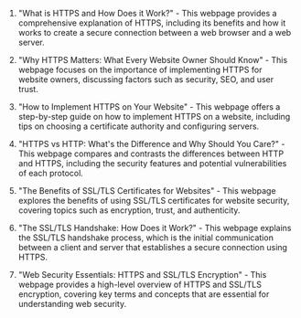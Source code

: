 

1. "What is HTTPS and How Does it Work?" - This webpage provides a comprehensive explanation of HTTPS, including its benefits and how it works to create a secure connection between a web browser and a web server.

2. "Why HTTPS Matters: What Every Website Owner Should Know" - This webpage focuses on the importance of implementing HTTPS for website owners, discussing factors such as security, SEO, and user trust.

3. "How to Implement HTTPS on Your Website" - This webpage offers a step-by-step guide on how to implement HTTPS on a website, including tips on choosing a certificate authority and configuring servers.

4. "HTTPS vs HTTP: What's the Difference and Why Should You Care?" - This webpage compares and contrasts the differences between HTTP and HTTPS, including the security features and potential vulnerabilities of each protocol.

5. "The Benefits of SSL/TLS Certificates for Websites" - This webpage explores the benefits of using SSL/TLS certificates for website security, covering topics such as encryption, trust, and authenticity.

6. "The SSL/TLS Handshake: How Does it Work?" - This webpage explains the SSL/TLS handshake process, which is the initial communication between a client and server that establishes a secure connection using HTTPS.

7. "Web Security Essentials: HTTPS and SSL/TLS Encryption" - This webpage provides a high-level overview of HTTPS and SSL/TLS encryption, covering key terms and concepts that are essential for understanding web security.